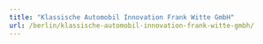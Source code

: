 ```yaml
---
title: "Klassische Automobil Innovation Frank Witte GmbH"
url: /berlin/klassische-automobil-innovation-frank-witte-gmbh/
---
```

